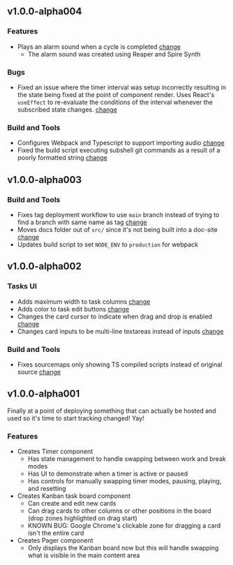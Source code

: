 ## v1.0.0-alpha004

### Features

- Plays an alarm sound when a cycle is completed [change](https://github.com/ominestre/pomo/pull/18)
  - The alarm sound was created using Reaper and Spire Synth

### Bugs

- Fixed an issue where the timer interval was setup incorrectly resulting in the state being fixed at the point of component render. Uses React's `useEffect` to re-evaluate the conditions of the interval whenever the subscribed state changes. [change](https://github.com/ominestre/pomo/pull/18)


### Build and Tools

- Configures Webpack and Typescript to support importing audio [change](https://github.com/ominestre/pomo/pull/18)
- Fixed the build script executing subshell git commands as a result of a poorly formatted string [change](https://github.com/ominestre/pomo/pull/12)

## v1.0.0-alpha003

### Build and Tools

- Fixes tag deployment workflow to use `main` branch instead of trying to find a branch with same name as tag [change](https://github.com/ominestre/pomo/pull/11/commits/f3e634aa4734949f50fde50f3e7870496cc1912a)
- Moves docs folder out of `src/` since it's not being built into a doc-site [change](https://github.com/ominestre/pomo/pull/11)
- Updates build script to set `NODE_ENV` to `production` for webpack

## v1.0.0-alpha002

### Tasks UI

- Adds maximum width to task columns [change](https://github.com/ominestre/pomo/pull/10/commits/4977f438d18ce496074be83151b25df040abff63)
- Adds color to task edit buttons [change](https://github.com/ominestre/pomo/pull/10/commits/35522edb2f0b80b08f3eb7069d84f79ab28bf40d)
- Changes the card cursor to indicate when drag and drop is enabled [change](https://github.com/ominestre/pomo/pull/10/commits/5c816fdf6d72049f47758e10d2021cc7c4abe9c0)
- Changes card inputs to be multi-line textareas instead of inputs [change](https://github.com/ominestre/pomo/pull/10/commits/8472f5da3126df5d36bfaa29fbd1825cd2f91906)

### Build and Tools

- Fixes sourcemaps only showing TS compiled scripts instead of original source [change](https://github.com/ominestre/pomo/pull/10/commits/e9693befd85c4ce6b2226f1d177dfedce4f046da)

## v1.0.0-alpha001

Finally at a point of deploying something that can actually be hosted and used so it's time to start
tracking changed! Yay!

### Features

- Creates Timer component
  - Has state management to handle swapping between work and break modes
  - Has UI to demonstrate when a timer is active or paused
  - Has controls for manually swapping timer modes, pausing, playing, and resetting
- Creates Kanban task board component
  - Can create and edit new cards
  - Can drag cards to other columns or other positions in the board (drop zones highlighted on drag start)
  - KNOWN BUG: Google Chrome's clickable zone for dragging a card isn't the entire card
- Creates Pager component
  - Only displays the Kanban board now but this will handle swapping what is visible in the main content area
